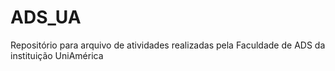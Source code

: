 # ADS_UA
Repositório para arquivo de atividades realizadas pela Faculdade de ADS da instituição UniAmérica
